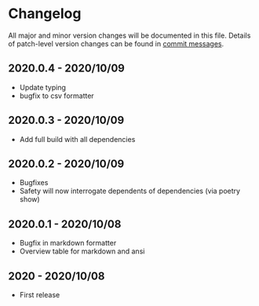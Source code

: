 # Changelog
All major and minor version changes will be documented in this file. Details of
patch-level version changes can be found in [commit messages](../../commits/master).

## 2020.0.4 - 2020/10/09
- Update typing
- bugfix to csv formatter

## 2020.0.3 - 2020/10/09
- Add full build with all dependencies

## 2020.0.2 - 2020/10/09
- Bugfixes
- Safety will now interrogate dependents of dependencies (via poetry show)

## 2020.0.1 - 2020/10/08
- Bugfix in markdown formatter
- Overview table for markdown and ansi

## 2020 - 2020/10/08
- First release

